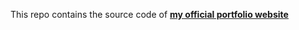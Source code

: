 This repo contains the source code of [<strong>my official portfolio website</strong>](https://blockprogram.github.io/official/) 
